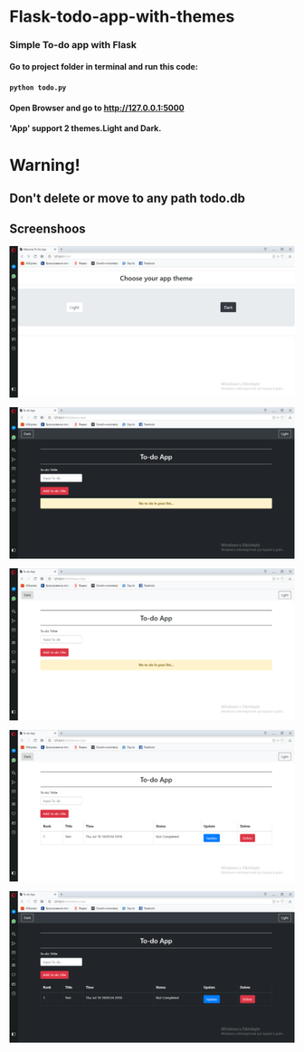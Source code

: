 # Flask-todo-app-with-themes

### Simple To-do app with Flask

#### Go to project folder in terminal and run this code:

 #### <code>python todo.py</code>

#### Open Browser and go to http://127.0.0.1:5000

#### 'App' support 2 themes.Light and Dark.

# Warning!

## Don't delete or move to any path todo.db 

##  Screenshoos 


![THEME](https://github.com/d-coder-666/flask-todo-app-with-themes/blob/master/2018-07-19%20(1).png)

![THEME](https://github.com/d-coder-666/flask-todo-app-with-themes/blob/master/2018-07-19%20(2).png)

![THEME](https://github.com/d-coder-666/flask-todo-app-with-themes/blob/master/2018-07-19%20(3).png)

![THEME](https://github.com/d-coder-666/flask-todo-app-with-themes/blob/master/2018-07-19%20(4).png)

![THEME](https://github.com/d-coder-666/flask-todo-app-with-themes/blob/master/2018-07-19%20(5).png)

